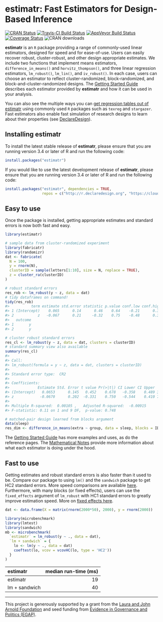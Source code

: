 estimatr: Fast Estimators for Design-Based Inference
================

<!-- README.md is generated from README.Rmd. Please edit that file -->

[![CRAN
Status](https://r-pkg.org/badges/version/estimatr)](https://cran.r-project.org/package=estimatr)
[![Travis-CI Build
Status](https://travis-ci.com/DeclareDesign/estimatr.svg?branch=master)](https://travis-ci.com/DeclareDesign/estimatr)
[![AppVeyor Build
Status](https://ci.appveyor.com/api/projects/status/github/DeclareDesign/estimatr?branch=master&svg=true)](https://ci.appveyor.com/project/DeclareDesign/estimatr)
[![Coverage
Status](https://coveralls.io/repos/github/DeclareDesign/estimatr/badge.svg?branch=master)](https://coveralls.io/github/DeclareDesign/estimatr?branch=master)
![CRAN downloads](http://cranlogs.r-pkg.org/badges/grand-total/estimatr)

**estimatr** is an `R` package providing a range of commonly-used linear
estimators, designed for speed and for ease-of-use. Users can easily
recover robust, cluster-robust, and other design appropriate estimates.
We include two functions that implement means estimators,
`difference_in_means()` and `horvitz_thompson()`, and three linear
regression estimators, `lm_robust()`, `lm_lin()`, and `iv_robust()`. In
each case, users can choose an estimator to reflect cluster-randomized,
block-randomized, and block-and-cluster-randomized designs. The [Getting
Started
Guide](https://declaredesign.org/r/estimatr/articles/getting-started.html)
describes each estimator provided by **estimatr** and how it can be used
in your analysis.

You can also see the multiple ways you can [get regression tables out of
estimatr](https://declaredesign.org/r/estimatr/articles/regression-tables.html)
using commonly used `R` packages such as `texreg` and `stargazer`. Fast
estimators also enable fast simulation of research designs to learn
about their properties (see [DeclareDesign](https://declaredesign.org)).

## Installing estimatr

To install the latest stable release of **estimatr**, please ensure that
you are running version 3.4 or later of R and run the following code:

``` r
install.packages("estimatr")
```

If you would like to use the latest development release of **estimatr**,
please ensure that you are running version 3.4 or later of R and run the
following code:

``` r
install.packages("estimatr", dependencies = TRUE,
                 repos = c("http://r.declaredesign.org", "https://cloud.r-project.org"))
```

## Easy to use

Once the package is installed, getting appropriate estimates and
standard errors is now both fast and easy.

``` r
library(estimatr)

# sample data from cluster-randomized experiment
library(fabricatr)
library(randomizr)
dat <- fabricate(
  N = 100,
  y = rnorm(N),
  clusterID = sample(letters[1:10], size = N, replace = TRUE),
  z = cluster_ra(clusterID)
)

# robust standard errors
res_rob <- lm_robust(y ~ z, data = dat)
# tidy dataframes on command!
tidy(res_rob)
#>          term estimate std.error statistic p.value conf.low conf.high df
#> 1 (Intercept)    0.065      0.14      0.46    0.64    -0.21      0.34 98
#> 2           z   -0.067      0.21     -0.32    0.75    -0.48      0.35 98
#>   outcome
#> 1       y
#> 2       y

# cluster robust standard errors
res_cl <- lm_robust(y ~ z, data = dat, clusters = clusterID)
# standard summary view also available
summary(res_cl)
#> 
#> Call:
#> lm_robust(formula = y ~ z, data = dat, clusters = clusterID)
#> 
#> Standard error type:  CR2 
#> 
#> Coefficients:
#>             Estimate Std. Error t value Pr(>|t|) CI Lower CI Upper   DF
#> (Intercept)   0.0653      0.145   0.452    0.678   -0.358    0.489 3.53
#> z            -0.0670      0.202  -0.331    0.750   -0.544    0.410 7.05
#> 
#> Multiple R-squared:  0.00105 ,   Adjusted R-squared:  -0.00915 
#> F-statistic: 0.11 on 1 and 9 DF,  p-value: 0.748

# matched-pair design learned from blocks argument
data(sleep)
res_dim <- difference_in_means(extra ~ group, data = sleep, blocks = ID)
```

The [Getting Started Guide](/r/estimatr/articles/getting-started.html)
has more examples and uses, as do the reference pages. The [Mathematical
Notes](/r/estimatr/articles/mathematical-notes.html) provide more
information about what each estimator is doing under the hood.

## Fast to use

Getting estimates and robust standard errors is also faster than it used
to be. Compare our package to using `lm()` and the `sandwich` package to
get HC2 standard errors. More speed comparisons are available
[here](https://declaredesign.org/r/estimatr/articles/benchmarking-estimatr.html).
Furthermore, with many blocks (or fixed effects), users can use the
`fixed_effects` argument of `lm_robust` with HC1 standard errors to
greatly improve estimation speed. More on [fixed effects
here](https://declaredesign.org/r/estimatr/articles/absorbing-fixed-effects.html).

``` r
dat <- data.frame(X = matrix(rnorm(2000*50), 2000), y = rnorm(2000))

library(microbenchmark)
library(lmtest)
library(sandwich)
mb <- microbenchmark(
  `estimatr` = lm_robust(y ~ ., data = dat),
  `lm + sandwich` = {
    lo <- lm(y ~ ., data = dat)
    coeftest(lo, vcov = vcovHC(lo, type = 'HC2'))
  }
)
```

| estimatr      | median run-time (ms) |
|:--------------|---------------------:|
| estimatr      |                   19 |
| lm + sandwich |                   40 |

------------------------------------------------------------------------

This project is generously supported by a grant from the [Laura and John
Arnold Foundation](http://www.arnoldfoundation.org) and seed funding
from [Evidence in Governance and Politics (EGAP)](http://egap.org).
